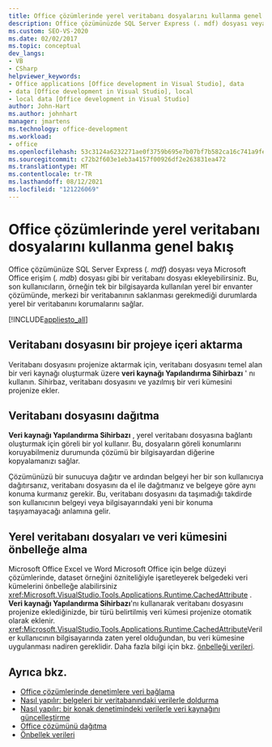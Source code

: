 ```yaml
---
title: Office çözümlerinde yerel veritabanı dosyalarını kullanma genel bakış
description: Office çözümünüzde SQL Server Express (. mdf) dosyası veya Microsoft Office erişim (. mdb) dosyası gibi bir veritabanı dosyasını nasıl kullanabileceğinizi öğrenin.
ms.custom: SEO-VS-2020
ms.date: 02/02/2017
ms.topic: conceptual
dev_langs:
- VB
- CSharp
helpviewer_keywords:
- Office applications [Office development in Visual Studio], data
- data [Office development in Visual Studio], local
- local data [Office development in Visual Studio]
author: John-Hart
ms.author: johnhart
manager: jmartens
ms.technology: office-development
ms.workload:
- office
ms.openlocfilehash: 53c3124a6232271ae0f3759b695e7b07bf7b582ca16c741a9fed11b1b784ec78
ms.sourcegitcommit: c72b2f603e1eb3a4157f00926df2e263831ea472
ms.translationtype: MT
ms.contentlocale: tr-TR
ms.lasthandoff: 08/12/2021
ms.locfileid: "121226069"
---
```

# <a name="use-local-database-files-in-office-solutions-overview"></a>Office çözümlerinde yerel veritabanı dosyalarını kullanma genel bakış
  Office çözümünüze SQL Server Express (*. mdf*) dosyası veya Microsoft Office erişim (*. mdb*) dosyası gibi bir veritabanı dosyası ekleyebilirsiniz. Bu, son kullanıcıların, örneğin tek bir bilgisayarda kullanılan yerel bir envanter çözümünde, merkezi bir veritabanının saklanması gerekmediği durumlarda yerel bir veritabanını korumalarını sağlar.

 [!INCLUDE[appliesto_all](../vsto/includes/appliesto-all-md.md)]

## <a name="import-the-database-file-into-a-project"></a>Veritabanı dosyasını bir projeye içeri aktarma
 Veritabanı dosyasını projenize aktarmak için, veritabanı dosyasını temel alan bir veri kaynağı oluşturmak üzere **veri kaynağı Yapılandırma Sihirbazı** ' nı kullanın. Sihirbaz, veritabanı dosyasını ve yazılmış bir veri kümesini projenize ekler.

## <a name="deploy-the-database-file"></a>Veritabanı dosyasını dağıtma
 **Veri kaynağı Yapılandırma Sihirbazı** , yerel veritabanı dosyasına bağlantı oluşturmak için göreli bir yol kullanır. Bu, dosyaların göreli konumlarını koruyabilmeniz durumunda çözümü bir bilgisayardan diğerine kopyalamanızı sağlar.

 Çözümünüzü bir sunucuya dağıtır ve ardından belgeyi her bir son kullanıcıya dağıtırsanız, veritabanı dosyasını da el ile dağıtmanız ve belgeye göre aynı konuma kurmanız gerekir. Bu, veritabanı dosyasını da taşımadığı takdirde son kullanıcının belgeyi veya bilgisayarındaki yeni bir konuma taşıyamayacağı anlamına gelir.

## <a name="local-database-files-and-caching-the-dataset"></a>Yerel veritabanı dosyaları ve veri kümesini önbelleğe alma
 Microsoft Office Excel ve Word Microsoft Office için belge düzeyi çözümlerinde, dataset örneğini özniteliğiyle işaretleyerek belgedeki veri kümelerini önbelleğe alabilirsiniz <xref:Microsoft.VisualStudio.Tools.Applications.Runtime.CachedAttribute> . **Veri kaynağı Yapılandırma Sihirbazı**'nı kullanarak veritabanı dosyasını projenize eklediğinizde, bir türü belirtilmiş veri kümesi projenize otomatik olarak eklenir. <xref:Microsoft.VisualStudio.Tools.Applications.Runtime.CachedAttribute>Veriler kullanıcının bilgisayarında zaten yerel olduğundan, bu veri kümesine uygulanması nadiren gereklidir. Daha fazla bilgi için bkz. [önbelleği verileri](../vsto/caching-data.md).

## <a name="see-also"></a>Ayrıca bkz.
- [Office çözümlerinde denetimlere veri bağlama](../vsto/binding-data-to-controls-in-office-solutions.md)
- [Nasıl yapılır: belgeleri bir veritabanındaki verilerle doldurma](../vsto/how-to-populate-documents-with-data-from-a-database.md)
- [Nasıl yapılır: bir konak denetimindeki verilerle veri kaynağını güncelleştirme](../vsto/how-to-update-a-data-source-with-data-from-a-host-control.md)
- [Office çözümünü dağıtma](../vsto/deploying-an-office-solution.md)
- [Önbellek verileri](../vsto/caching-data.md)
